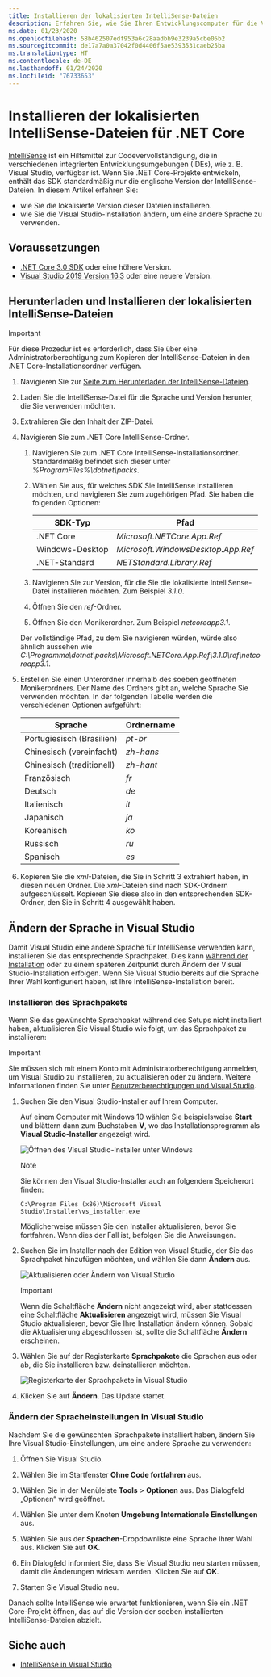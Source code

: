 ```yaml
---
title: Installieren der lokalisierten IntelliSense-Dateien
description: Erfahren Sie, wie Sie Ihren Entwicklungscomputer für die Verwendung lokalisierter IntelliSense-Dateien für .NET Core-Projekte in Visual Studio einrichten.
ms.date: 01/23/2020
ms.openlocfilehash: 58b462507edf953a6c28aadbb9e3239a5cbe05b2
ms.sourcegitcommit: de17a7a0a37042f0d4406f5ae5393531caeb25ba
ms.translationtype: HT
ms.contentlocale: de-DE
ms.lasthandoff: 01/24/2020
ms.locfileid: "76733653"
---
```

# <a name="how-to-install-localized-intellisense-files-for-net-core"></a>Installieren der lokalisierten IntelliSense-Dateien für .NET Core

[IntelliSense](/visualstudio/ide/using-intellisense) ist ein Hilfsmittel zur Codevervollständigung, die in verschiedenen integrierten Entwicklungsumgebungen (IDEs), wie z. B. Visual Studio, verfügbar ist. Wenn Sie .NET Core-Projekte entwickeln, enthält das SDK standardmäßig nur die englische Version der IntelliSense-Dateien. In diesem Artikel erfahren Sie:

- wie Sie die lokalisierte Version dieser Dateien installieren.
- wie Sie die Visual Studio-Installation ändern, um eine andere Sprache zu verwenden.

## <a name="prerequisites"></a>Voraussetzungen

- [.NET Core 3.0 SDK](https://dotnet.microsoft.com/download/dotnet-core) oder eine höhere Version.
- [Visual Studio 2019 Version 16.3](https://visualstudio.microsoft.com/downloads/?utm_medium=microsoft&utm_source=docs.microsoft.com&utm_campaign=inline+link&utm_content=download+vs2019) oder eine neuere Version.

## <a name="download-and-install-the-localized-intellisense-files"></a>Herunterladen und Installieren der lokalisierten IntelliSense-Dateien

> [!IMPORTANT]
> Für diese Prozedur ist es erforderlich, dass Sie über eine Administratorberechtigung zum Kopieren der IntelliSense-Dateien in den .NET Core-Installationsordner verfügen.

1. Navigieren Sie zur [Seite zum Herunterladen der IntelliSense-Dateien](https://dotnet.microsoft.com/download/dotnet-core/intellisense).

1. Laden Sie die IntelliSense-Datei für die Sprache und Version herunter, die Sie verwenden möchten.

1. Extrahieren Sie den Inhalt der ZIP-Datei.

1. Navigieren Sie zum .NET Core IntelliSense-Ordner.

   1. Navigieren Sie zum .NET Core IntelliSense-Installationsordner. Standardmäßig befindet sich dieser unter *%ProgramFiles%\dotnet\packs*.
   1. Wählen Sie aus, für welches SDK Sie IntelliSense installieren möchten, und navigieren Sie zum zugehörigen Pfad. Sie haben die folgenden Optionen:

      | SDK-Typ        | Pfad                               |
      | --------------- | ---------------------------------- |
      | .NET Core       | *Microsoft.NETCore.App.Ref*        |
      | Windows-Desktop | *Microsoft.WindowsDesktop.App.Ref* |
      | .NET-Standard   | *NETStandard.Library.Ref*          |
   
   1. Navigieren Sie zur Version, für die Sie die lokalisierte IntelliSense-Datei installieren möchten. Zum Beispiel *3.1.0*.
   1. Öffnen Sie den *ref*-Ordner.
   1. Öffnen Sie den Monikerordner. Zum Beispiel *netcoreapp3.1*.

   Der vollständige Pfad, zu dem Sie navigieren würden, würde also ähnlich aussehen wie *C:\Programme\dotnet\packs\Microsoft.NETCore.App.Ref\3.1.0\ref\netcoreapp3.1*.

1. Erstellen Sie einen Unterordner innerhalb des soeben geöffneten Monikerordners. Der Name des Ordners gibt an, welche Sprache Sie verwenden möchten. In der folgenden Tabelle werden die verschiedenen Optionen aufgeführt:

   | Sprache              | Ordnername |
   | --------------------- | ----------- |
   | Portugiesisch (Brasilien)  | *pt-br*     |
   | Chinesisch (vereinfacht)  | *zh-hans*   |
   | Chinesisch (traditionell) | *zh-hant*   |
   | Französisch                | *fr*        |
   | Deutsch                | *de*        |
   | Italienisch               | *it*        |
   | Japanisch              | *ja*        |
   | Koreanisch                | *ko*        |
   | Russisch               | *ru*        |
   | Spanisch               | *es*        |

1. Kopieren Sie die *xml*-Dateien, die Sie in Schritt 3 extrahiert haben, in diesen neuen Ordner. Die *xml*-Dateien sind nach SDK-Ordnern aufgeschlüsselt. Kopieren Sie diese also in den entsprechenden SDK-Ordner, den Sie in Schritt 4 ausgewählt haben.

## <a name="modify-visual-studio-language"></a>Ändern der Sprache in Visual Studio

Damit Visual Studio eine andere Sprache für IntelliSense verwenden kann, installieren Sie das entsprechende Sprachpaket. Dies kann [während der Installation](/visualstudio/install/install-visual-studio#step-6---install-language-packs-optional) oder zu einem späteren Zeitpunkt durch Ändern der Visual Studio-Installation erfolgen. Wenn Sie Visual Studio bereits auf die Sprache Ihrer Wahl konfiguriert haben, ist Ihre IntelliSense-Installation bereit.

### <a name="install-the-language-pack"></a>Installieren des Sprachpakets

Wenn Sie das gewünschte Sprachpaket während des Setups nicht installiert haben, aktualisieren Sie Visual Studio wie folgt, um das Sprachpaket zu installieren:

> [!IMPORTANT]
> Sie müssen sich mit einem Konto mit Administratorberechtigung anmelden, um Visual Studio zu installieren, zu aktualisieren oder zu ändern. Weitere Informationen finden Sie unter [Benutzerberechtigungen und Visual Studio](/visualstudio/ide/user-permissions-and-visual-studio).

1. Suchen Sie den Visual Studio-Installer auf Ihrem Computer.

   Auf einem Computer mit Windows 10 wählen Sie beispielsweise **Start** und blättern dann zum Buchstaben **V**, wo das Installationsprogramm als **Visual Studio-Installer** angezeigt wird.

   ![Öffnen des Visual Studio-Installer unter Windows](./media/localized-intellisense/vs-installer-windows-start.png)

   > [!NOTE]
   > Sie können den Visual Studio-Installer auch an folgendem Speicherort finden:
   >
   > `C:\Program Files (x86)\Microsoft Visual Studio\Installer\vs_installer.exe`

   Möglicherweise müssen Sie den Installer aktualisieren, bevor Sie fortfahren. Wenn dies der Fall ist, befolgen Sie die Anweisungen.

1. Suchen Sie im Installer nach der Edition von Visual Studio, der Sie das Sprachpaket hinzufügen möchten, und wählen Sie dann **Ändern** aus.

   ![Aktualisieren oder Ändern von Visual Studio](./media/localized-intellisense/vs-installer-modify.png)

   > [!IMPORTANT]
   > Wenn die Schaltfläche **Ändern** nicht angezeigt wird, aber stattdessen eine Schaltfläche **Aktualisieren** angezeigt wird, müssen Sie Visual Studio aktualisieren, bevor Sie Ihre Installation ändern können.
   > Sobald die Aktualisierung abgeschlossen ist, sollte die Schaltfläche **Ändern** erscheinen.

1. Wählen Sie auf der Registerkarte **Sprachpakete** die Sprachen aus oder ab, die Sie installieren bzw. deinstallieren möchten.

   ![Registerkarte der Sprachpakete in Visual Studio](./media/localized-intellisense/vs-modify-language-packs.png)

1. Klicken Sie auf **Ändern**. Das Update startet.

### <a name="modify-language-settings-in-visual-studio"></a>Ändern der Spracheinstellungen in Visual Studio

Nachdem Sie die gewünschten Sprachpakete installiert haben, ändern Sie Ihre Visual Studio-Einstellungen, um eine andere Sprache zu verwenden:

1. Öffnen Sie Visual Studio.

1. Wählen Sie im Startfenster **Ohne Code fortfahren** aus.

1. Wählen Sie in der Menüleiste **Tools** > **Optionen** aus. Das Dialogfeld „Optionen“ wird geöffnet.

1. Wählen Sie unter dem Knoten **Umgebung** **Internationale Einstellungen** aus.

1. Wählen Sie aus der **Sprachen**-Dropdownliste eine Sprache Ihrer Wahl aus. Klicken Sie auf **OK**. 

1. Ein Dialogfeld informiert Sie, dass Sie Visual Studio neu starten müssen, damit die Änderungen wirksam werden. Klicken Sie auf **OK**.

1. Starten Sie Visual Studio neu.

Danach sollte IntelliSense wie erwartet funktionieren, wenn Sie ein .NET Core-Projekt öffnen, das auf die Version der soeben installierten IntelliSense-Dateien abzielt.

## <a name="see-also"></a>Siehe auch

- [IntelliSense in Visual Studio](/visualstudio/ide/using-intellisense)

